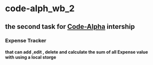 # code-alph_wb_2
<h2>the second task for <u>Code-Alpha</u> intership</h2>
<h3>Expense Tracker</h3>
<h4> that can add  ,edit , delete and calculate the sum of all Expense value <br>  with using a local storge  </h4>
